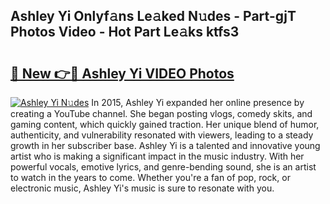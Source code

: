 ## Ashley Yi Onlyf𝚊ns Le𝚊ked N𝚞des - Part-gjT Photos Video - Hot Part Le𝚊ks ktfs3

# <h2><a href="http://ac44039.deff.icu/?id=Ashley+Yi">🔗 New 👉🔴 Ashley Yi VIDEO Photos</a></h2>

[![Ashley Yi N𝚞des](https://i.imgur.com/rIISA9y.gif)](http://ac44039.deff.icu/?id=Ashley+Yi)
In 2015, Ashley Yi expanded her online presence by creating a YouTube channel. She began posting vlogs, comedy skits, and gaming content, which quickly gained traction. Her unique blend of humor, authenticity, and vulnerability resonated with viewers, leading to a steady growth in her subscriber base. Ashley Yi is a talented and innovative young artist who is making a significant impact in the music industry. With her powerful vocals, emotive lyrics, and genre-bending sound, she is an artist to watch in the years to come. Whether you're a fan of pop, rock, or electronic music, Ashley Yi's music is sure to resonate with you.
